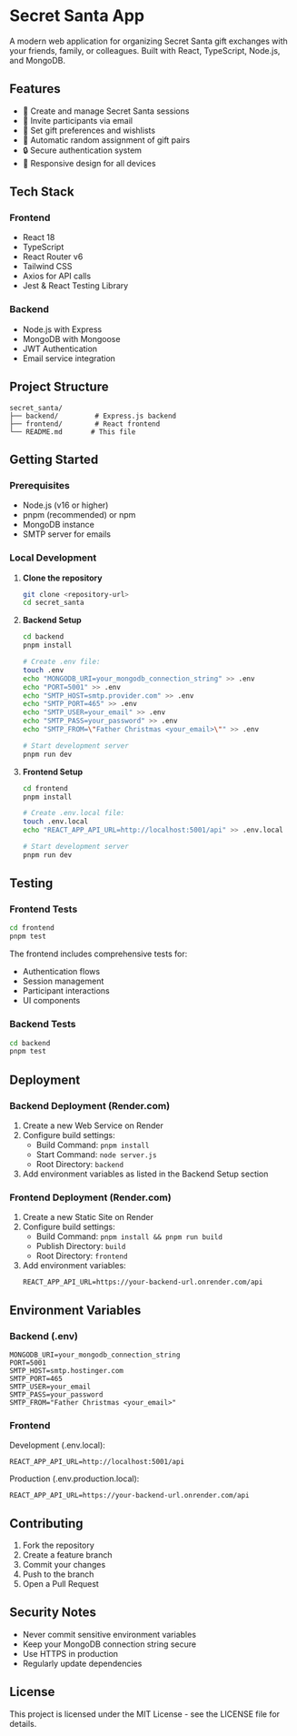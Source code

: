 # Secret Santa App

A modern web application for organizing Secret Santa gift exchanges with your friends, family, or colleagues. Built with React, TypeScript, Node.js, and MongoDB.

## Features

- 🎁 Create and manage Secret Santa sessions
- 👥 Invite participants via email
- 🎯 Set gift preferences and wishlists
- 🎲 Automatic random assignment of gift pairs
- 🔒 Secure authentication system
- 📱 Responsive design for all devices

## Tech Stack

### Frontend

- React 18
- TypeScript
- React Router v6
- Tailwind CSS
- Axios for API calls
- Jest & React Testing Library

### Backend

- Node.js with Express
- MongoDB with Mongoose
- JWT Authentication
- Email service integration

## Project Structure

```
secret_santa/
├── backend/         # Express.js backend
├── frontend/        # React frontend
└── README.md       # This file
```

## Getting Started

### Prerequisites

- Node.js (v16 or higher)
- pnpm (recommended) or npm
- MongoDB instance
- SMTP server for emails

### Local Development

1. **Clone the repository**

   ```bash
   git clone <repository-url>
   cd secret_santa
   ```

2. **Backend Setup**

   ```bash
   cd backend
   pnpm install

   # Create .env file:
   touch .env
   echo "MONGODB_URI=your_mongodb_connection_string" >> .env
   echo "PORT=5001" >> .env
   echo "SMTP_HOST=smtp.provider.com" >> .env
   echo "SMTP_PORT=465" >> .env
   echo "SMTP_USER=your_email" >> .env
   echo "SMTP_PASS=your_password" >> .env
   echo "SMTP_FROM=\"Father Christmas <your_email>\"" >> .env

   # Start development server
   pnpm run dev
   ```

3. **Frontend Setup**

   ```bash
   cd frontend
   pnpm install

   # Create .env.local file:
   touch .env.local
   echo "REACT_APP_API_URL=http://localhost:5001/api" >> .env.local

   # Start development server
   pnpm run dev
   ```

## Testing

### Frontend Tests

```bash
cd frontend
pnpm test
```

The frontend includes comprehensive tests for:

- Authentication flows
- Session management
- Participant interactions
- UI components

### Backend Tests

```bash
cd backend
pnpm test
```

## Deployment

### Backend Deployment (Render.com)

1. Create a new Web Service on Render
2. Configure build settings:
   - Build Command: `pnpm install`
   - Start Command: `node server.js`
   - Root Directory: `backend`
3. Add environment variables as listed in the Backend Setup section

### Frontend Deployment (Render.com)

1. Create a new Static Site on Render
2. Configure build settings:
   - Build Command: `pnpm install && pnpm run build`
   - Publish Directory: `build`
   - Root Directory: `frontend`
3. Add environment variables:
   ```
   REACT_APP_API_URL=https://your-backend-url.onrender.com/api
   ```

## Environment Variables

### Backend (.env)

```
MONGODB_URI=your_mongodb_connection_string
PORT=5001
SMTP_HOST=smtp.hostinger.com
SMTP_PORT=465
SMTP_USER=your_email
SMTP_PASS=your_password
SMTP_FROM="Father Christmas <your_email>"
```

### Frontend

Development (.env.local):

```
REACT_APP_API_URL=http://localhost:5001/api
```

Production (.env.production.local):

```
REACT_APP_API_URL=https://your-backend-url.onrender.com/api
```

## Contributing

1. Fork the repository
2. Create a feature branch
3. Commit your changes
4. Push to the branch
5. Open a Pull Request

## Security Notes

- Never commit sensitive environment variables
- Keep your MongoDB connection string secure
- Use HTTPS in production
- Regularly update dependencies

## License

This project is licensed under the MIT License - see the LICENSE file for details.
